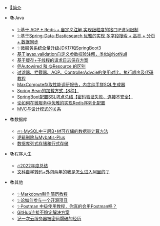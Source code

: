 - [🎈简介](blog-readme.md)

- 📚Java
  - [✨基于 AOP + Redis + 自定义注解 实现细粒度的接口IP访问限制](java/基于%20AOP%20+%20Redis%20+%20自定义注解%20实现细粒度的接口IP访问限制.md)
  - [✨基于Spring-Data-Elasticsearch 优雅的实现 多字段搜索 + 高亮 + 分页 + 数据同步](java/基于Spring-Data-Elasticsearch%20优雅的实现%20多字段搜索%20+%20高亮%20+%20分页%20+%20数据同步.md)
  - [✨微服务系统全量升级JDK17和SpringBoot3](java/微服务系统全量升级JDK17和SpringBoot3.md)
  - [基于javax.validation自定义参数校验注解，类似@NotNull](java/基于javax.validation自定义参数校验注解，类似@NotNull.md)
  - [基于缓存+子线程的请求日志保存方案](java/基于缓存+子线程的请求日志保存方案.md)
  - [@Autowired 和 @Resource 的区别](java/Autowired%20和%20Resource%20的区别.md)
  - [过滤器、拦截器、AOP、ControllerAdvcie的使用对比、执行顺序及代码教程](java/过滤器、拦截器、AOP、ControllerAdvcie的使用对比、执行顺序及代码教程.md)
  - [MaxCompute存取性能调研报告，内含纯手搓SQL生成器](java/MaxCompute存取性能调研报告，内含纯手搓SQL生成器)
  - [Spring Bean的加载方式【8种】](java/Spring%20Bean的加载方式【8种】.md)
  - [SpringBoot配置SSL坑点总结【密码验证失败、连接不安全】](java/SpringBoot配置SSL坑点总结【密码验证失败、连接不安全】.md)
  - [论如何在微服务中优雅的实现Redis序列化配置](java/论如何在微服务中优雅的实现Redis序列化配置.md)
  - [MVC与设计模式的关系](java/MVC与设计模式的关系.md)

- 📚数据库
  - [🔥✨MySQL中三层B+树可存储的数据量计算方法](database/我说MySQL每张表最好不超过2000万数据，面试官让我回去等通知？.md)
  - [逻辑删除与Mybatis-Plus](database/逻辑删除与Mybatis-Plus.md)
  - [数据库列式存储和行式存储](database/列式存储和行式存储.md)

- 📚程序人生
  - [🔥2022年度总结](life/2022年度总结.md)
  - [文科自学转码+外包两年的我是怎么进入阿里的？](life/文科自学转码+外包两年的我是怎么进入阿里的？.md)

- 📚其他
  - [✨Markdown制作简历教程](other/Markdown制作简历教程.md)
  - [✨论如何参与一个开源项目](other/论如何参与一个开源项目.md)
  - [✨Postman 中级使用教程，你真的会用Postman吗？](other/Postman%20中级使用教程，你真的会用Postman吗？.md)
  - [GitHub连接不稳定解决方案](other/GitHub连接不稳定解决方案.md)
  - [记一次云服务器被密码爆破的经历](other/记一次云服务器被密码爆破的经历.md)

[//]: # (- 📚LeetCode)

[//]: # (  - [二叉树的最近公共祖先]&#40;leetcode/LeetCode%20剑指%20Offer%20二叉树的最近公共祖先.md&#41;)

[//]: # (  - [二维数组中的查找、重建二叉树]&#40;leetcode/LeetCode%20剑指%20Offer%20二维数组中的查找、重建二叉树.md&#41;)

[//]: # (  - [反转链表、从尾到头打印链表]&#40;leetcode/LeetCode%20剑指%20Offer%20反转链表%20、从尾到头打印链表.md&#41;)

[//]: # (  - [斐波那契数列、青蛙跳台阶问题]&#40;leetcode/LeetCode%20剑指%20Offer%20斐波那契数列%20、青蛙跳台阶问题.md&#41;)

[//]: # (  - [替换空格、左旋转字符串]&#40;leetcode/LeetCode%20剑指%20Offer%20替换空格、左旋转字符串.md&#41;)

[//]: # (  - [用两个栈实现队列、包含min函数的栈]&#40;leetcode/LeetCode%20剑指%20Offer%20用两个栈实现队列、包含min函数的栈.md&#41;)

[//]: # (  - [复杂链表的复制]&#40;leetcode/LeetCode%20剑指%20Offer%2035.%20复杂链表的复制.md&#41;)

[//]: # (  - [字母异位词分组]&#40;leetcode/LeetCode%2049%20字母异位词分组.md&#41;)

[//]: # (  - [最小路径和]&#40;leetcode/LeetCode%2064%20最小路径和.md&#41;)

[//]: # (  - [子集]&#40;leetcode/LeetCode%2078%20子集.md&#41;)

[//]: # (  - [单词搜索]&#40;leetcode/LeetCode%2079%20单词搜索.md&#41;)

[//]: # (  - [对称二叉树]&#40;leetcode/LeetCode%20101.对称二叉树.md&#41;)

[//]: # (  - [大疆2022秋招笔试：最小时间差、数组的最小偏移量]&#40;leetcode/大疆2022秋招笔试%20——%20最小时间差、数组的最小偏移量.md&#41;)

